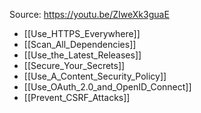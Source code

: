 Source:
https://youtu.be/ZIweXk3guaE

- [[Use_HTTPS_Everywhere]]
- [[Scan_All_Dependencies]]
- [[Use_the_Latest_Releases]]
- [[Secure_Your_Secrets]]
- [[Use_A_Content_Security_Policy]]
- [[Use_OAuth_2.0_and_OpenID_Connect]]
- [[Prevent_CSRF_Attacks]]
